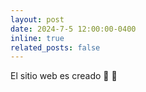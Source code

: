 ```yaml
---
layout: post
date: 2024-7-5 12:00:00-0400
inline: true
related_posts: false
---
```


El sitio web es creado :rocket: :runner:
